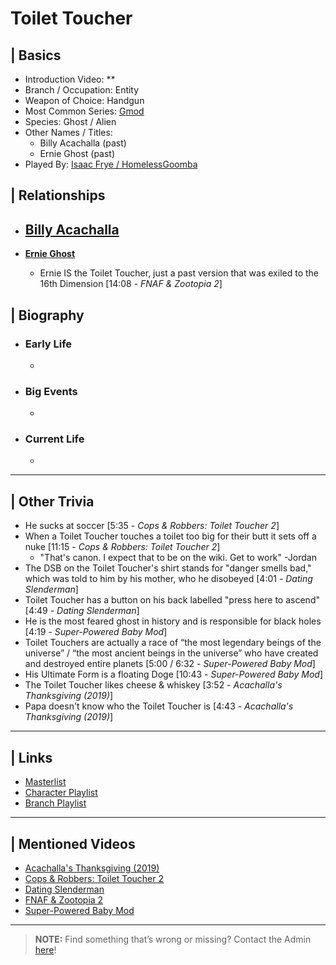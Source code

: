 # Toilet Toucher  


## | Basics  
- Introduction Video: **  
- Branch / Occupation: Entity  
- Weapon of Choice: Handgun  
- Most Common Series: [Gmod](6.Series/Gmod.html)  
- Species: Ghost / Alien  
- Other Names / Titles:   
  - Billy Acachalla \(past)
  - Ernie Ghost \(past)  
- Played By: [Isaac Frye / HomelessGoomba](3.Siblings/3.4.Isaac-Frye-HomelessGoomba.html)  


## | Relationships  
- [**Billy Acachalla**](5.Characters/Billy_Acachalla.html)
  - 

- [**Ernie Ghost**](5.Characters/One-Use_Uncommon.html)  
  - Ernie IS the Toilet Toucher, just a past version that was exiled to the 16th Dimension \[14:08 - *FNAF & Zootopia 2*]


## | Biography  
- ### Early Life  
  -   
- ### Big Events  
  -   
- ### Current Life  
  -   

----

## | Other Trivia  
- He sucks at soccer \[5:35 - *Cops & Robbers: Toilet Toucher 2*]
- When a Toilet Toucher touches a toilet too big for their butt it sets off a nuke \[11:15 - *Cops & Robbers: Toilet Toucher 2*]
  - "That's canon. I expect that to be on the wiki. Get to work" -Jordan
- The DSB on the Toilet Toucher's shirt stands for "danger smells bad," which was told to him by his mother, who he disobeyed \[4:01 - *Dating Slenderman*]
- Toilet Toucher has a button on his back labelled "press here to ascend" \[4:49 - *Dating Slenderman*]
- He is the most feared ghost in history and is responsible for black holes \[4:19 - *Super-Powered Baby Mod*]
- Toilet Touchers are actually a race of “the most legendary beings of the universe” / “the most ancient beings in the universe” who have created and destroyed entire planets \[5:00 / 6:32 - *Super-Powered Baby Mod*]
- His Ultimate Form is a floating Doge \[10:43 - *Super-Powered Baby Mod*]
- The Toilet Toucher likes cheese & whiskey [3:52 - *Acachalla's Thanksgiving (2019)*]
- Papa doesn't know who the Toilet Toucher is [4:43 - *Acachalla's Thanksgiving (2019)*]

----

## | Links  
- [Masterlist]()  
- [Character Playlist]()  
- [Branch Playlist]()  

----

## | Mentioned Videos
- [Acachalla's Thanksgiving \(2019)](https://youtu.be/dC5GT2mZNEk)
- [Cops & Robbers: Toilet Toucher 2](https://youtu.be/UqhzSvza9dc)
- [Dating Slenderman](https://youtu.be/iKCA4r6euXM)
- [FNAF & Zootopia 2](https://youtu.be/QIj9VgYm2Og)
- [Super-Powered Baby Mod](https://youtu.be/jWXZO7cAe3o)

----

> **NOTE:** Find something that’s wrong or missing? Contact the Admin [here](../chapter_2.html)!